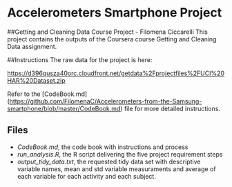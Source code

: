 # Accelerometers Smartphone Project

##Getting and Cleaning Data Course Project - Filomena Ciccarelli
This project contains the outputs of the Coursera course Getting and Cleaning Data assignment.

##Instructions
The raw data for the project is here:

https://d396qusza40orc.cloudfront.net/getdata%2Fprojectfiles%2FUCI%20HAR%20Dataset.zip

Refer to the [CodeBook.md] (https://github.com/FilomenaC/Accelerometers-from-the-Samsung-smartphone/blob/master/CodeBook.md) file for more detailed instructions.

## Files
* *CodeBook.md*, the code book with instructions and process
* *run_analysis.R*, the R script delivering the five project requirement steps
* *output_tidy_data.txt*, the requested tidy data set with descriptive variable names, mean and std variable measuraments and average of each variable for each activity and each subject.

